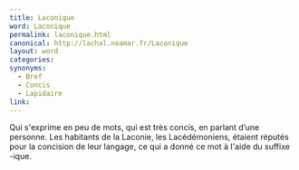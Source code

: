```yaml
---
title: Laconique
word: Laconique
permalink: laconique.html
canonical: http://lachal.neamar.fr/Laconique
layout: word
categories:
synonyms:
  - Bref
  - Concis
  - Lapidaire
link: 
---
```


Qui s'exprime en peu de mots, qui est très concis, en parlant d’une personne.
Les habitants de la Laconie, les Lacédémoniens, étaient réputés pour la concision de leur langage, ce qui a donné ce mot à l'aide du suffixe -ique.

